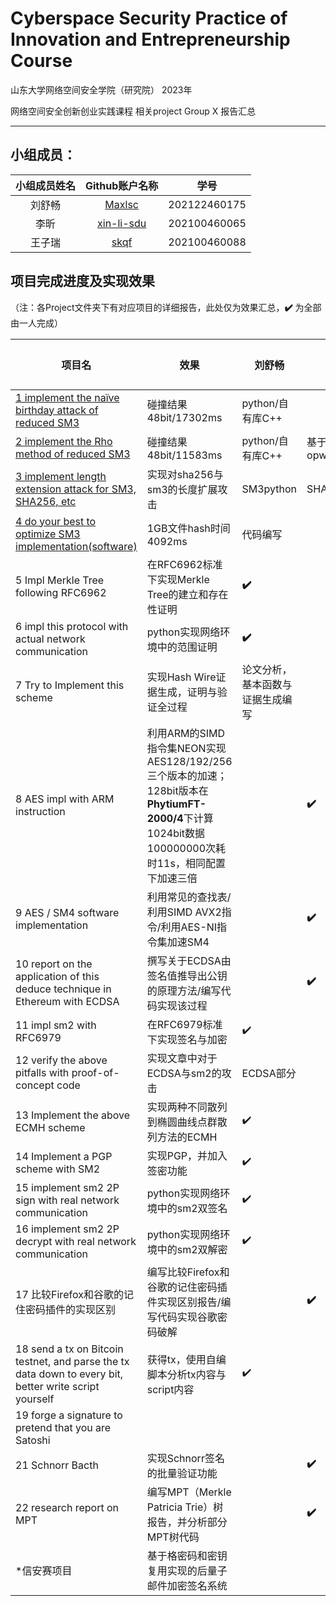 # Cyberspace Security Practice of Innovation and Entrepreneurship Course

山东大学网络空间安全学院（研究院） 2023年

网络空间安全创新创业实践课程   相关project Group X 报告汇总

------

## 小组成员：

| 小组成员姓名 |                Github账户名称                | 学号         |
| :----------: | :------------------------------------------: | ------------ |
|    刘舒畅    |     [Maxlsc ](https://github.com/Maxlsc)     | 202122460175 |
|     李昕     | [xin-li-sdu ](https://github.com/xin-li-sdu) | 202100460065 |
|    王子瑞    |       [skqf ](https://github.com/skqf)       | 202100460088 |

## 项目完成进度及实现效果

（注：各Project文件夹下有对应项目的详细报告，此处仅为效果汇总，**✔️** 为全部由一人完成）

| 项目名 | 效果                                             | 刘舒畅                           | 李昕 | 王子瑞 |
| ------ | ------------------------------------------------ | -------------------------------- | ---- | ------ |
| [1 implement the naïve birthday attack of reduced SM3](https://github.com/Maxlsc/Projects-of-CSPIE/tree/main/Project1) | 碰撞结果48bit/17302ms                            | python/自有库C++                        |      |        |
| [2 implement the Rho method of reduced SM3](https://github.com/Maxlsc/Projects-of-CSPIE/tree/main/Project2) | 碰撞结果48bit/11583ms                            | python/自有库C++                 |   基于opwnsslC++   |        |
| [3 implement length extension attack for SM3, SHA256, etc](https://github.com/Maxlsc/Projects-of-CSPIE/tree/main/Project3) | 实现对sha256与sm3的长度扩展攻击                  | SM3python                           |   SHA256python   |        |
| [4 do your best to optimize SM3 implementation(software)](https://github.com/Maxlsc/Projects-of-CSPIE/tree/main/Project4) | 1GB文件hash时间4092ms                            | 代码编写                         |      |        |
| 5 Impl Merkle Tree following RFC6962 | 在RFC6962标准下实现Merkle Tree的建立和存在性证明 | **✔️**                            |      |        |
| 6 impl this protocol with actual network communication | python实现网络环境中的范围证明                   | **✔️**                            |      |        |
| 7 Try to Implement this scheme | 实现Hash Wire证据生成，证明与验证全过程          | 论文分析，基本函数与证据生成编写 |      |        |
| 8 AES impl with ARM instruction | 利用ARM的SIMD指令集NEON实现AES128/192/256三个版本的加速；128bit版本在**PhytiumFT-2000/4**下计算1024bit数据100000000次耗时11s，相同配置下加速三倍 |         |   **✔️**    |        |
| 9 AES / SM4 software implementation | 利用常见的查找表/利用SIMD AVX2指令/利用AES-NI指令集加速SM4  |           |    **✔️**   |        |
| 10 report on the application of this deduce technique in Ethereum with ECDSA | 撰写关于ECDSA由签名值推导出公钥的原理方法/编写代码实现该过程       |                   |    **✔️**    |        |
| 11 impl sm2 with RFC6979 | 在RFC6979标准下实现签名与加密                    | ✔️                                |      |        |
| 12 verify the above pitfalls with proof-of-concept code | 实现文章中对于ECDSA与sm2的攻击                   | ECDSA部分                        |      |        |
| 13 Implement the above ECMH scheme | 实现两种不同散列到椭圆曲线点群散列方法的ECMH     | ✔️                                |      |        |
| 14 Implement a PGP scheme with SM2 | 实现PGP，并加入签密功能                          | ✔️                                |      |        |
| 15 implement sm2 2P sign with real network communication | python实现网络环境中的sm2双签名                  | ✔️                                |      |        |
| 16 implement sm2 2P decrypt with real network communication | python实现网络环境中的sm2双解密                  | ✔️                                |      |        |
| 17 比较Firefox和谷歌的记住密码插件的实现区别 | 编写比较Firefox和谷歌的记住密码插件实现区别报告/编写代码实现谷歌密码破解             |               |   **✔️**   |        |
| 18 send a tx on Bitcoin testnet, and parse the tx data down to every bit, better write script yourself | 获得tx，使用自编脚本分析tx内容与script内容       | ✔️                                |      |        |
| 19  forge a signature to pretend that you are Satoshi |                                                  |                                  |      |        |
| 21 Schnorr Bacth | 实现Schnorr签名的批量验证功能          |                  |    **✔️**    |        |
| 22 research report on MPT |  编写MPT（Merkle Patricia Trie）树报告，并分析部分MPT树代码      |                   |    **✔️**   |        |
| *信安赛项目 | 基于格密码和密钥复用实现的后量子邮件加密签名系统 | |  | |


